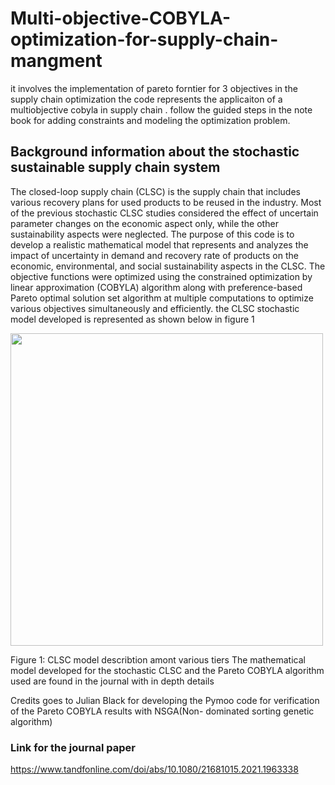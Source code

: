 # Multi-objective-COBYLA-optimization-for-supply-chain-mangment
it involves the implementation of pareto forntier for 3 objectives in the supply chain optimization 
the code represents the applicaiton of a multiobjective cobyla in supply chain . follow the guided steps in the note book for 
adding constraints and modeling the optimization problem.



## Background information about the stochastic sustainable supply chain system 
The closed-loop supply chain (CLSC) is the supply chain that includes various recovery plans for used products to be reused in the industry. Most of the previous stochastic CLSC studies considered the effect of uncertain parameter changes on the economic aspect only, while the other sustainability aspects were neglected. The purpose of this code is to develop a realistic mathematical model that represents and analyzes the impact of uncertainty in demand and recovery rate of products on the economic, environmental, and social sustainability aspects in the CLSC. The objective functions were optimized using the constrained optimization by linear approximation (COBYLA) algorithm along with preference-based Pareto optimal solution set algorithm at multiple computations to optimize various objectives simultaneously and efficiently. the CLSC stochastic model developed is represented as shown below in figure 1






<img src="[https://github.com/Omarelfarouk90/Big-data-analytics/assets/53394104/5ab0602a-e80b-4c20-aeab-a9ff9803da7f]" width="500" height="500">


Figure 1: CLSC model describtion amont various tiers 
The mathematical model developed for the stochastic CLSC and the Pareto COBYLA algorithm used are found in the journal with in depth details

Credits goes to Julian Black for developing the Pymoo code for verification of the Pareto COBYLA results with NSGA(Non- dominated sorting genetic algorithm)

### Link for the journal paper

https://www.tandfonline.com/doi/abs/10.1080/21681015.2021.1963338
